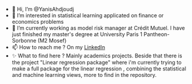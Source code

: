 - 👋 Hi, I’m @YanisAhdjoudj
- 👀 I’m interested in statistical learning applicated on finance or economics problems
- 🌱 I’m currently working as model risk manager at Crédit Mutuel. 
      I have just finished my master's degree at University Paris 1 Pantheon-Sorbonne (M2 Mosef)
- 📫 How to reach me ? On my [LinkedIn](https://www.linkedin.com/in/yanis-ahdjoudj-979458186)
- ✨ What to find here ? Mainly academics projects. Beside that there is the project "Linear regression package" where i'm currently trying to make a full package for the linear regression , combining the statistical and machine learning views, more to find in the repository.

<!---
YanisAhdjoudj/YanisAhdjoudj is a ✨ special ✨ repository because its `README.md` (this file) appears on your GitHub profile.
You can click the Preview link to take a look at your changes.
--->
